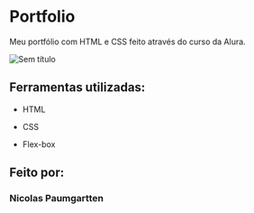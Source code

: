 # Portfolio
Meu portfólio com HTML e CSS feito através do curso da Alura.

![Sem título](https://user-images.githubusercontent.com/115207095/219267501-9e5cd5ad-68f7-4886-a7b5-336860110711.png)


## Ferramentas utilizadas:

* HTML

* CSS

* Flex-box

## Feito por:

### Nicolas Paumgartten
